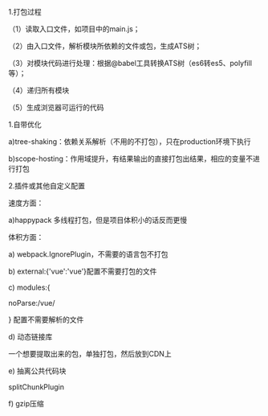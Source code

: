 1.打包过程

（1）读取入口文件，如项目中的main.js；

（2）由入口文件，解析模块所依赖的文件或包，生成ATS树；

（3）对模块代码进行处理：根据@babel工具转换ATS树（es6转es5、polyfill等）；

（4）递归所有模块

（5）生成浏览器可运行的代码

1.自带优化

a)tree-shaking：依赖关系解析（不用的不打包），只在production环境下执行

b)scope-hosting：作用域提升，有结果输出的直接打包出结果，相应的变量不进行打包

2.插件或其他自定义配置

速度方面：

a)happypack 多线程打包，但是项目体积小的话反而更慢

体积方面：

a) webpack.IgnorePlugin，不需要的语言包不打包

b) external:{'vue':'vue'}配置不需要打包的文件

c) modules:{

noParse:/vue/

} 配置不需要解析的文件

d) 动态链接库

一个想要提取出来的包，单独打包，然后放到CDN上

e) 抽离公共代码块

splitChunkPlugin

f) gzip压缩





